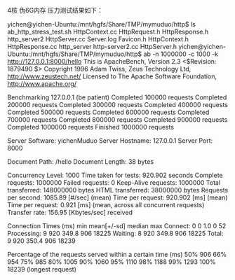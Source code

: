 4核 伪6G内存 压力测试结果如下：

yichen@yichen-Ubuntu:/mnt/hgfs/Share/TMP/mymuduo/http$ ls
ab_http_stress_test.sh  HttpContext.cc  HttpRequest.h    HttpResponse.h  http_server2     HttpServer.cc  Server.log
Favicon.h               HttpContext.h   HttpResponse.cc  http_server     http-server2.cc  HttpServer.h
yichen@yichen-Ubuntu:/mnt/hgfs/Share/TMP/mymuduo/http$ ab -n 1000000 -c 1000 -k http://127.0.0.1:8000/hello
This is ApacheBench, Version 2.3 <$Revision: 1879490 $>
Copyright 1996 Adam Twiss, Zeus Technology Ltd, http://www.zeustech.net/
Licensed to The Apache Software Foundation, http://www.apache.org/

Benchmarking 127.0.0.1 (be patient)
Completed 100000 requests
Completed 200000 requests
Completed 300000 requests
Completed 400000 requests
Completed 500000 requests
Completed 600000 requests
Completed 700000 requests
Completed 800000 requests
Completed 900000 requests
Completed 1000000 requests
Finished 1000000 requests


Server Software:        yichenMuduo
Server Hostname:        127.0.0.1
Server Port:            8000

Document Path:          /hello
Document Length:        38 bytes

Concurrency Level:      1000
Time taken for tests:   920.902 seconds
Complete requests:      1000000
Failed requests:        0
Keep-Alive requests:    1000000
Total transferred:      148000000 bytes
HTML transferred:       38000000 bytes
Requests per second:    1085.89 [#/sec] (mean)
Time per request:       920.902 [ms] (mean)
Time per request:       0.921 [ms] (mean, across all concurrent requests)
Transfer rate:          156.95 [Kbytes/sec] received

Connection Times (ms)
              min  mean[+/-sd] median   max
Connect:        0    0   1.0      0      52
Processing:     9  920 349.8    906   18225
Waiting:        8  920 349.8    906   18225
Total:          9  920 350.4    906   18239

Percentage of the requests served within a certain time (ms)
  50%    906
  66%    954
  75%    985
  80%   1005
  90%   1060
  95%   1110
  98%   1188
  99%   1293
 100%  18239 (longest request)
